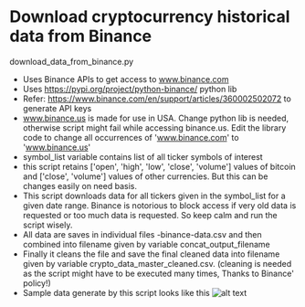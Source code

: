 # Download cryptocurrency historical data from Binance

download_data_from_binance.py
* Uses Binance APIs to get access to www.binance.com
* Uses https://pypi.org/project/python-binance/ python lib
* Refer: https://www.binance.com/en/support/articles/360002502072 to generate API keys
* www.binance.us is made for use in USA. Change python lib is needed, otherwise script might fail while accessing binance.us. Edit the library code to change all occurrences of 'www.binance.com' to 'www.binance.us'
* symbol_list variable contains list of all ticker symbols of interest
* this script retains ['open', 'high', 'low', 'close', 'volume'] values of bitcoin and ['close', 'volume'] values of other currencies. But this can be changes easily on need basis.
* This script downloads data for all tickers given in the symbol_list for a given date range. Binance is notorious to block access if very old data is requested or too much data is requested. So keep calm and run the script wisely.
* All data are saves in individual files <ticker-name>-binance-data.csv and then combined into filename given by variable concat_output_filename
* Finally it cleans the file and save the final cleaned data into filename given by variable crypto_data_master_cleaned.csv. (cleaning is needed as the script might have to be executed many times, Thanks to Binance' policy!)
* Sample data generate by this script looks like this
	![alt text](https://github.com/pratikpv/cryptocurrency_data_downloader/blob/master/sample_cryto_data_master_cleaned.png)

